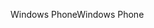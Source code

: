 <span data-ttu-id="f2719-101">Windows Phone</span><span class="sxs-lookup"><span data-stu-id="f2719-101">Windows Phone</span></span>
